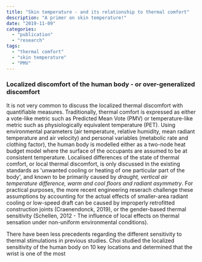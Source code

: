 ```yaml
---
title: "Skin temperature - and its relationship to thermal comfort"
description: "A primer on skin temperature!"
date: "2019-11-09"
categories:
  - "publication"
  - "research"
tags:
  - "thermal comfort"
  - "skin temperature"
  - "PMV"
---
```

### Localized discomfort of the human body - or over-generalized discomfort

It is not very common to discuss the localized thermal discomfort with quantifiable measures. Traditionally, thermal comfort is expressed as either a vote-like metric such as Predicted Mean Vote (PMV) or temperature-like metric such as physiologically equivalent temperature (PET). Using environmental parameters (air temperature, relative humidity, mean radiant temperature and air velocity) and personal variables (metabolic rate and clothing factor), the human body is modelled either as a two-node heat budget model where the surface of the occupants are assumed to be at consistent temperature. Localised differences of the state of thermal comfort, or local thermal discomfort, is only discussed in the existing standards as 'unwanted cooling or heating of one particular part of the body', and known to be primarily caused by _draught, vertical air temperature difference, warm and cool floors and radiant asymmetry_. 
For practical purposes, the more recent engineering reserach challenge these assumptions by accounting for the actual effects of smaller-area radiant cooling or low-speed draft can be caused by improperly retrofitted construction joints (Craenendonck, 2019), or the gender-based thermal sensitivity (Schellen, 2012 - The influence of local effects on thermal sensation under non-uniform environmental conditions). 

There have been less precedents regarding the different sensitivity to thermal stimulations in previous studies. Choi studied the localized sensitivity of the human body on 10 key locations and determined that the wrist is one of the most 

